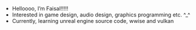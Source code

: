 - Helloooo, I’m Faisal!!!!! 
- Interested in game design, audio design, graphics programming etc. ^_^
- Currently, learning unreal engine source code, wwise and vulkan  

<!---
Voyager0001/Voyager0001 is a ✨ special ✨ repository because its `README.md` (this file) appears on your GitHub profile.
You can click the Preview link to take a look at your changes.
--->
